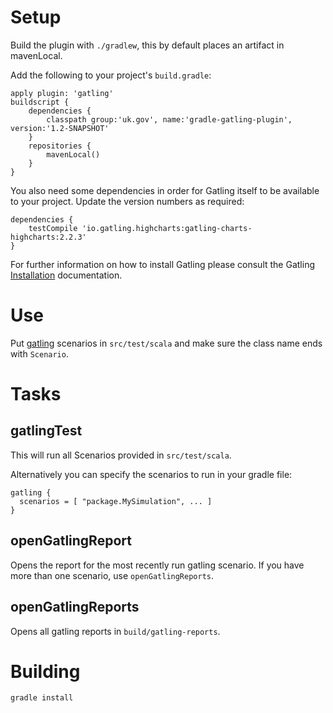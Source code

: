 # Setup

Build the plugin with `./gradlew`, this by default places an artifact in mavenLocal.

Add the following to your project's `build.gradle`:

	apply plugin: 'gatling'
	buildscript {
		dependencies {
			classpath group:'uk.gov', name:'gradle-gatling-plugin', version:'1.2-SNAPSHOT'
		}
		repositories {
			mavenLocal()
		}
	}

You also need some dependencies in order for Gatling itself to be available to your project.  Update the version numbers as required:

    dependencies {
        testCompile 'io.gatling.highcharts:gatling-charts-highcharts:2.2.3'
    }

For further information on how to install Gatling please consult the Gatling [Installation](https://gatling.io/docs/current/installation/) documentation.

# Use

Put [gatling][1] scenarios in `src/test/scala` and make sure the class name ends with `Scenario`.

# Tasks

## gatlingTest

This will run all Scenarios provided in `src/test/scala`.

Alternatively you can specify the scenarios to run in your gradle file:

````
gatling {
  scenarios = [ "package.MySimulation", ... ]
}
````

## openGatlingReport

Opens the report for the most recently run gatling scenario.  If you have more than one scenario, use `openGatlingReports`.

## openGatlingReports

Opens all gatling reports in `build/gatling-reports`.

# Building

	gradle install

[1]: http://gatling-tool.org/

